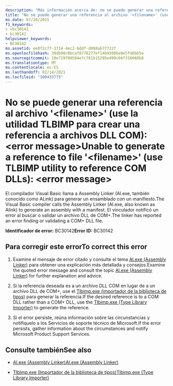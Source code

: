 ```yaml
---
description: "Más información acerca de: no se puede generar una referencia al archivo ' <filename> ' (use la utilidad TLBIMP para hacer referencia a archivos dll com): <error message>"
title: "No se puede generar una referencia al archivo '<filename>' (use la utilidad TLBIMP para crear una referencia a archivos DLL COM): <error message>"
ms.date: 07/20/2015
f1_keywords:
- vbc30142
- bc30142
helpviewer_keywords:
- BC30142
ms.assetid: ee0f2c77-3714-4ec2-bddf-d098ab77722f
ms.openlocfilehash: 39db90c8bcaf8778277ef14b9200ba9e5fd6bb5e
ms.sourcegitcommit: 10e719780594efc781b15295e499c66f316068b8
ms.translationtype: MT
ms.contentlocale: es-ES
ms.lasthandoff: 02/14/2021
ms.locfileid: "100433775"
---
```

# <a name="unable-to-generate-a-reference-to-file-filename-use-tlbimp-utility-to-reference-com-dlls-error-message"></a><span data-ttu-id="e6107-103">No se puede generar una referencia al archivo '\<filename>' (use la utilidad TLBIMP para crear una referencia a archivos DLL COM): \<error message></span><span class="sxs-lookup"><span data-stu-id="e6107-103">Unable to generate a reference to file '\<filename>' (use TLBIMP utility to reference COM DLLs): \<error message></span></span>

<span data-ttu-id="e6107-104">El compilador Visual Basic llama a Assembly Linker (Al.exe, también conocido como ALink) para generar un ensamblado con un manifiesto.</span><span class="sxs-lookup"><span data-stu-id="e6107-104">The Visual Basic compiler calls the Assembly Linker (Al.exe, also known as Alink) to generate an assembly with a manifest.</span></span> <span data-ttu-id="e6107-105">El vinculador notificó un error al buscar o validar un archivo DLL de COM+.</span><span class="sxs-lookup"><span data-stu-id="e6107-105">The linker has reported an error finding or validating a COM+ DLL file.</span></span>  
  
 <span data-ttu-id="e6107-106">**Identificador de error:** BC30142</span><span class="sxs-lookup"><span data-stu-id="e6107-106">**Error ID:** BC30142</span></span>  
  
## <a name="to-correct-this-error"></a><span data-ttu-id="e6107-107">Para corregir este error</span><span class="sxs-lookup"><span data-stu-id="e6107-107">To correct this error</span></span>  
  
1. <span data-ttu-id="e6107-108">Examine el mensaje de error citado y consulte el tema  [Al.exe (Assembly Linker)](../../framework/tools/al-exe-assembly-linker.md) para obtener una explicación más detallada y consejos.</span><span class="sxs-lookup"><span data-stu-id="e6107-108">Examine the quoted error message and consult the topic  [Al.exe (Assembly Linker)](../../framework/tools/al-exe-assembly-linker.md) for further explanation and advice.</span></span>  
  
2. <span data-ttu-id="e6107-109">Si la referencia deseada es a un archivo DLL COM en lugar de a un archivo DLL de COM+, use el [Tlbimp.exe (importador de la biblioteca de tipos)](../../framework/tools/tlbimp-exe-type-library-importer.md) para generar la referencia.</span><span class="sxs-lookup"><span data-stu-id="e6107-109">If the desired reference is to a COM DLL rather than a COM+ DLL, use the [Tlbimp.exe (Type Library Importer)](../../framework/tools/tlbimp-exe-type-library-importer.md) to generate the reference.</span></span>  
  
3. <span data-ttu-id="e6107-110">Si el error persiste, reúna información sobre las circunstancias y notifíquelo a los Servicios de soporte técnico de Microsoft.</span><span class="sxs-lookup"><span data-stu-id="e6107-110">If the error persists, gather information about the circumstances and notify Microsoft Product Support Services.</span></span>  
  
## <a name="see-also"></a><span data-ttu-id="e6107-111">Consulte también</span><span class="sxs-lookup"><span data-stu-id="e6107-111">See also</span></span>

- [<span data-ttu-id="e6107-112">Al.exe (Assembly Linker)</span><span class="sxs-lookup"><span data-stu-id="e6107-112">Al.exe (Assembly Linker)</span></span>](../../framework/tools/al-exe-assembly-linker.md)

- [<span data-ttu-id="e6107-113">TlbImp.exe (Importador de la biblioteca de tipos)</span><span class="sxs-lookup"><span data-stu-id="e6107-113">Tlbimp.exe (Type Library Importer)</span></span>](../../framework/tools/tlbimp-exe-type-library-importer.md)
